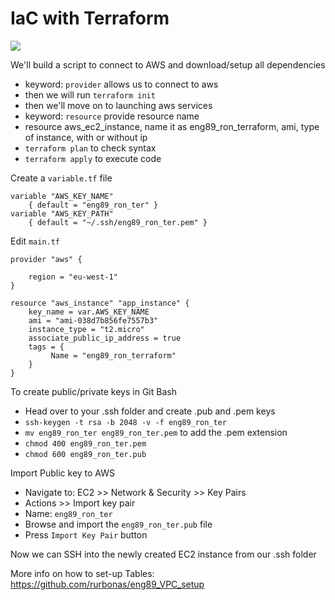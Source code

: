 # IaC with Terraform

![](terraform.png)

We'll build a script to connect to AWS and download/setup all dependencies
- keyword: `provider` allows us to connect to aws
- then we will run `terraform init`
- then we'll move on to launching aws services
- keyword: `resource` provide resource name
- resource aws_ec2_instance, name it as eng89_ron_terraform, ami, type of instance, with or without ip
- `terraform plan` to check syntax
- `terraform apply` to execute code

Create a `variable.tf` file
```
variable "AWS_KEY_NAME" 
	{ default = "eng89_ron_ter" }
variable "AWS_KEY_PATH" 
	{ default = "~/.ssh/eng89_ron_ter.pem" }
```
Edit `main.tf`
```
provider "aws" {
	
	region = "eu-west-1"
}

resource "aws_instance" "app_instance" {
	key_name = var.AWS_KEY_NAME
	ami = "ami-038d7b856fe7557b3"
	instance_type = "t2.micro"
	associate_public_ip_address = true
	tags = {
		 Name = "eng89_ron_terraform"
	}
}
```

To create public/private keys in Git Bash
- Head over to your .ssh folder and create .pub and .pem keys
- `ssh-keygen -t rsa -b 2048 -v -f eng89_ron_ter`
- `mv eng89_ron_ter eng89_ron_ter.pem` to add the .pem extension
- `chmod 400 eng89_ron_ter.pem`
- `chmod 600 eng89_ron_ter.pub`

Import Public key to AWS
- Navigate to: EC2 >> Network & Security >> Key Pairs
- Actions >> Import key pair
- Name: `eng89_ron_ter`
- Browse and import the `eng89_ron_ter.pub` file
- Press `Import Key Pair` button

Now we can SSH into the newly created EC2 instance from our .ssh folder




More info on how to set-up Tables:
https://github.com/rurbonas/eng89_VPC_setup